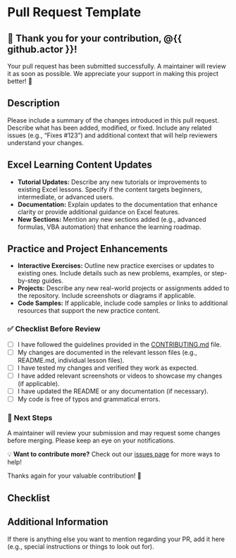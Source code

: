 # Pull Request Template

## 🎉 Thank you for your contribution, @{{ github.actor }}!  

Your pull request has been submitted successfully. A maintainer will review it as soon as possible. We appreciate your support in making this project better! 🚀  
## Description
Please include a summary of the changes introduced in this pull request. Describe what has been added, modified, or fixed. Include any related issues (e.g., “Fixes #123”) and additional context that will help reviewers understand your changes.

## Excel Learning Content Updates
- **Tutorial Updates:** Describe any new tutorials or improvements to existing Excel lessons. Specify if the content targets beginners, intermediate, or advanced users.
- **Documentation:** Explain updates to the documentation that enhance clarity or provide additional guidance on Excel features.
- **New Sections:** Mention any new sections added (e.g., advanced formulas, VBA automation) that enhance the learning roadmap.

## Practice and Project Enhancements
- **Interactive Exercises:** Outline new practice exercises or updates to existing ones. Include details such as new problems, examples, or step-by-step guides.
- **Projects:** Describe any new real-world projects or assignments added to the repository. Include screenshots or diagrams if applicable.
- **Code Samples:** If applicable, include code samples or links to additional resources that support the new practice content.

### ✅ **Checklist Before Review**  
- [ ] I have followed the guidelines provided in the [CONTRIBUTING.md](CONTRIBUTING.md) file.  
- [ ] My changes are documented in the relevant lesson files (e.g., README.md, individual lesson files).
- [ ] I have tested my changes and verified they work as expected.
- [ ] I have added relevant screenshots or videos to showcase my changes (if applicable).
- [ ] I have updated the README or any documentation (if necessary).
- [ ] My code is free of typos and grammatical errors.

### 📢 **Next Steps**  
A maintainer will review your submission and may request some changes before merging. Please keep an eye on your notifications.  

💡 **Want to contribute more?** Check out our [issues page](https://github.com/iamAntimPal/ExcelMasteryHub/issues) for more ways to help!  

Thanks again for your valuable contribution! 🎯  







## Checklist



## Additional Information
If there is anything else you want to mention regarding your PR, add it here (e.g., special instructions or things to look out for).
